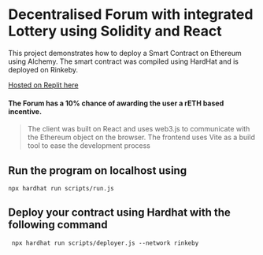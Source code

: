 # Decentralised Forum with integrated Lottery using Solidity and React

This project demonstrates how to deploy a Smart Contract on Ethereum using Alchemy. 
The smart contract was compiled using HardHat and is deployed on Rinkeby.

[Hosted on Replit here](https://hellomadhav.madhavnair6.repl.co "Hello Madhav!")

#### The Forum has a 10% chance of awarding the user a rETH based incentive.
> The client was built on React and uses web3.js to communicate with the Ethereum object on the browser.
> The frontend uses Vite as a build tool to ease the development process

## Run the program on localhost using 
```shell
npx hardhat run scripts/run.js
```
## Deploy your contract using Hardhat with the following command
```shell
 npx hardhat run scripts/deployer.js --network rinkeby
 ```
